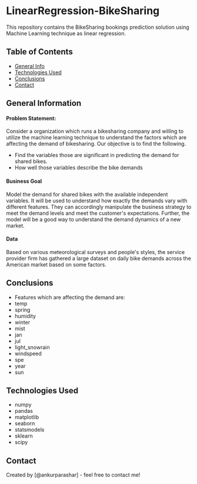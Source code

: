 # LinearRegression-BikeSharing
This repository contains the BikeSharing bookings prediction solution using Machine Learning technique as linear regression.

## Table of Contents
* [General Info](#general-information)
* [Technologies Used](#technologies-used)
* [Conclusions](#conclusions)
* [Contact](#contact)

## General Information
#### Problem Statement: 
Consider a organization which runs a bikesharing company and willing to utilize the machine learning technique to understand the factors which are affecting the demand of bikesharing. Our objective is to find the following.
- Find the variables those are significant in predicting the demand for shared bikes.
- How well those variables describe the bike demands

#### Business Goal
Model the demand for shared bikes with the available independent variables. It will be used to understand how exactly the demands vary with different features. They can accordingly manipulate the business strategy to meet the demand levels and meet the customer's expectations. Further, the model will be a good way to understand the demand dynamics of a new market. 
  
#### Data
Based on various meteorological surveys and people's styles, the service provider firm has gathered a large dataset on daily bike demands across the American market based on some factors. 

## Conclusions
- Features which are affecting the demand are:
- temp
- spring
- humidity
- winter
- mist
- jan
- jul
- light_snowrain
- windspeed
- spe
-	year
- sun

## Technologies Used
- numpy 
- pandas
- matplotlib
- seaborn
- statsmodels
- sklearn
- scipy

## Contact
Created by [@ankurparashar] - feel free to contact me!
